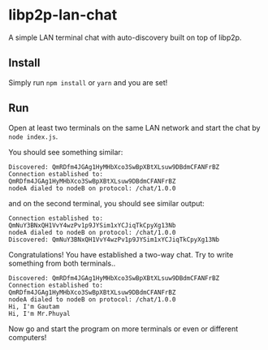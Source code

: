 # libp2p-lan-chat
A simple LAN terminal chat with auto-discovery built on top of libp2p.

## Install

Simply run `npm install` or `yarn` and you are set!

## Run

Open at least two terminals on the same LAN network and start the chat by `node index.js`.

You should see something similar:

```
Discovered: QmRDfm4JGAg1HyMHbXco3SwBpXBtXLsuw9DBdmCFANFrBZ
Connection established to: QmRDfm4JGAg1HyMHbXco3SwBpXBtXLsuw9DBdmCFANFrBZ
nodeA dialed to nodeB on protocol: /chat/1.0.0
```

and on the second terminal, you should see similar output:

```
Connection established to: QmNuY3BNxQH1VvY4wzPv1p9JYSim1xYCJiqTkCpyXg13Nb
nodeA dialed to nodeB on protocol: /chat/1.0.0
Discovered: QmNuY3BNxQH1VvY4wzPv1p9JYSim1xYCJiqTkCpyXg13Nb
```

Congratulations! You have established a two-way chat. Try to write something from both terminals..

```
Discovered: QmRDfm4JGAg1HyMHbXco3SwBpXBtXLsuw9DBdmCFANFrBZ
Connection established to: QmRDfm4JGAg1HyMHbXco3SwBpXBtXLsuw9DBdmCFANFrBZ
nodeA dialed to nodeB on protocol: /chat/1.0.0
Hi, I'm Gautam
Hi, I'm Mr.Phuyal
```

Now go and start the program on more terminals or even or different computers!


